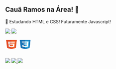 ## Cauã Ramos na Área! 🤙

🔭 Estudando HTML e CSS! Futuramente Javascript!

<div>
  <a href="https://github.com/CauaRamoss">
    <img height=160 src="https://my-stats-43gk.vercel.app/api?username=cauaramoss&show_icons=true&theme=dark&hide=contribs,issues&show=discussions_answered&rank_icon=github&include_all_commits=true&card_width=150" />
  </a>
  <a href="https://github.com/CauaRamoss">
    <img height=160 src="https://my-stats-43gk.vercel.app/api/top-langs/?username=cauaramoss&langs_count=8&layout=compact&theme=dark&card_width=150" />
  </a>
</div>

<div style="display: inline_block"><br>
  <img align="center" alt="Rafa-HTML" height="30" width="40" src="https://raw.githubusercontent.com/devicons/devicon/master/icons/html5/html5-original.svg">
  <img align="center" alt="Rafa-CSS" height="30" width="40" src="https://raw.githubusercontent.com/devicons/devicon/master/icons/css3/css3-original.svg">
</div>

##

<div> 
  <a href = "mailto:caua16ramos@gmail.com"><img src="https://img.shields.io/badge/-Gmail-%23333?style=for-the-badge&logo=gmail&logoColor=white" target="_blank"></a>
  <a href="https://www.linkedin.com/in/cauã-ramos-02a078316/" target="_blank"><img src="https://img.shields.io/badge/-LinkedIn-%230077B5?style=for-the-badge&logo=linkedin&logoColor=white" target="_blank">
  <a href = "https://www.instagram.com/cauaramos22/"><img src="https://img.shields.io/badge/-Instagram-%23E4405F?style=for-the-badge&logo=instagram&logoColor=white" target="_blank">
  </a> 
</div>

